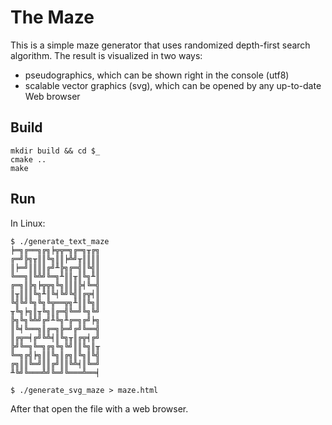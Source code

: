 # The Maze #

This is a simple maze generator that uses randomized depth-first search algorithm. The result is visualized in two ways:

* pseudographics, which can be shown right in the console (utf8)
* scalable vector graphics (svg), which can be opened by any up-to-date Web browser

## Build ##

```
mkdir build && cd $_
cmake ..
make
```

## Run ##

In Linux:

```
$ ./generate_text_maze
╞═╗╔══╗╔╗╞╦╦═╗╔═╗╥╔╗
╔═╝╠╗╥║║╚╗║║╞╩╝╥║║║║
║╞═╝║║║║╔╝╨╠╗╔═╣║╚╣║
╚══╗║╚╩╝╚═╗╨║║╥║╚╗╨║
╔═╗║╠╗╞╦╦╗╚╗║║║╠╡╚═╣
║╥║║║╚╗╨║╚╡╚╝╚╣║╔╦╡║
╚╣╚╝╚╗╚╗╚╦══╦╗╨║║╚╗║
╥╚╗╞╗║╥╚╗║╔═╣╚═╝╚╗╚╝
╠╗╚╗╚╩╝╔╝╨╚╗╨╔═╗╔╝╞╗
║╚╡╚══╗║╔═╗╠═╝╔╝╚══╣
║╔╦═╡╔╝╚╩╡║╚╗╥║╔╦╡╔╝
╠╝╚═╗╚═╗╔╗╚╗╚╝║║╚╗║╥
╚═╗╔╣╞╗║║╚╗║╔╗║╚╗║╚╣
╔╗║║╚═╝║║╔╝║║╚╩╡║╚═╝
╨╚╝╚═══╩╝╚═╝╚═══╩══╡
```

```
$ ./generate_svg_maze > maze.html
```

After that open the file with a web browser.
